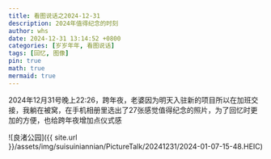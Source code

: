 ```yaml
---
title: 看图说话之2024-12-31
description: 2024年值得纪念的时刻
author: whs
date: 2024-12-31 13:14:52 +0800
categories: [岁岁年年, 看图说话]
tags: [回忆, 图像]
pin: true
math: true
mermaid: true
---
```


2024年12月31号晚上22:26，跨年夜，老婆因为明天入驻新的项目所以在加班交接，我躺在被窝，在手机相册里选出了27张感觉值得纪念的照片，为了回忆时更加的方便，也给跨年夜增加点仪式感

![良渚公园]({{ site.url }}/assets/img/suisuiniannian/PictureTalk/20241231/2024-01-07-15-48.HEIC)